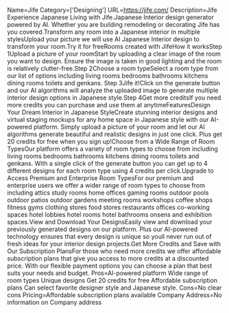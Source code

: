 Name=Jife
Category=['Designing']
URL=https://jife.com/
Description=Jife Experience Japanese Living with Jife.Japanese Interior design generator powered by AI. Whether you are building remodeling or decorating Jife has you covered.Transform any room into a Japanese interior in multiple stylesUpload your picture we will use AI Japanese Interior design to transform your room.Try it for freeRooms created with JifeHow it worksStep 1Upload a picture of your roomStart by uploading a clear image of the room you want to design. Ensure the image is taken in good lighting and the room is relatively clutter-free.Step 2Choose a room typeSelect a room type from our list of options including living rooms bedrooms bathrooms kitchens dining rooms toilets and genkans. Step 3Jife it!Click on the generate button and our AI algorithms will analyze the uploaded image to generate multiple interior design options in Japanese style.Step 4Get more creditsIf you need more credits you can purchase and use them at anytimeFeaturesDesign Your Dream Interior in Japanese StyleCreate stunning interior designs and virtual staging mockups for any home space in Japanese style with our AI-powered platform. Simply upload a picture of your room and let our AI algorithms generate beautiful and realistic designs in just one click. Plus get 20 credits for free when you sign up!Choose from a Wide Range of Room TypesOur platform offers a variety of room types to choose from including living rooms bedrooms bathrooms kitchens dining rooms toilets and genkans. With a single click of the generate button you can get up to 4 different designs for each room type using 4 credits per click.Upgrade to Access Premium and Enterprise Room TypesFor our premium and enterprise users we offer a wider range of room types to choose from including attics study rooms home offices gaming rooms outdoor pools outdoor patios outdoor gardens meeting rooms workshops coffee shops fitness gyms clothing stores food stores restaurants offices co-working spaces hotel lobbies hotel rooms hotel bathrooms onsens and exhibition spaces.View and Download Your DesignsEasily view and download your previously generated designs on our platform. Plus our AI-powered technology ensures that every design is unique so youll never run out of fresh ideas for your interior design projects.Get More Credits and Save with Our Subscription PlansFor those who need more credits we offer affordable subscription plans that give you access to more credits at a discounted price. With our flexible payment options you can choose a plan that best suits your needs and budget.
Pros=AI-powered platform Wide range of room types Unique designs Get 20 credits for free Affordable subscription plans Can select favorite designer style and Japanese style.
Cons=No clear cons
Pricing=Affordable subscription plans available
Company Address=No information on Company address
